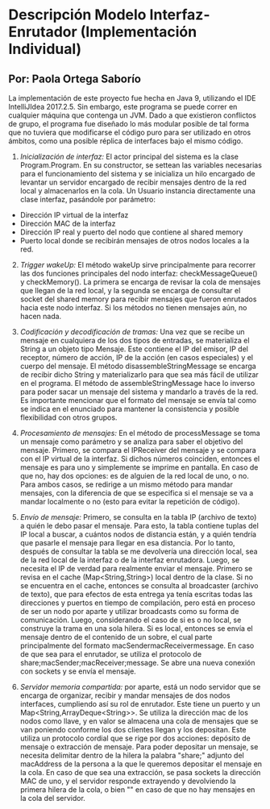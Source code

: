 # Descripción Modelo Interfaz-Enrutador (Implementación Individual)

## Por: Paola Ortega Saborío

La implementación de este proyecto fue hecha en Java 9, utilizando el IDE IntelliJIdea 2017.2.5. Sin embargo, este programa se puede correr en cualquier máquina que contenga un JVM. Dado a que existieron conflictos de grupo, el programa fue diseñado lo más modular posible de tal forma que no tuviera que modificarse el código puro para ser utilizado en otros ámbitos, como una posible réplica de interfaces bajo el mismo código. 

1. *Inicialización de interfaz:* El actor principal del sistema es la clase Program.Program. En su constructor, se settean las variables necesarias para el funcionamiento del sistema y se inicializa un hilo encargado de levantar un servidor encargado de recibir mensajes dentro de la red local y almacenarlos en la cola. Un Usuario instancia directamente una clase interfaz, pasándole por parámetro:
 * Dirección IP virtual de la interfaz
 * Dirección MAC de la interfaz
 * Dirección IP real y puerto del nodo que contiene al shared memory
 * Puerto local donde se recibirán mensajes de otros nodos locales a la red.

  

2. *Trigger wakeUp:* El método wakeUp sirve principalmente para recorrer las dos funciones principales del nodo interfaz: checkMessageQueue() y checkMemory(). La primera se encarga de revisar la cola de mensajes que llegan de la red local, y la segunda se encarga de consultar el socket del shared memory para recibir mensajes que fueron enrutados hacia este nodo interfaz. Si los métodos no tienen mensajes aún, no hacen nada.


3. *Codificación y decodificación de tramas:* Una vez que se recibe un mensaje en cualquiera de los dos tipos de entradas, se materializa el String a un objeto tipo Mensaje. Este contiene el IP del emisor, IP del receptor, número de acción, IP de la acción (en casos especiales) y el cuerpo del mensaje. El método disassembleStringMessage se encarga de recibir dicho String y materializarlo para que sea más fácil de utilizar en el programa. El método de assembleStringMessage hace lo inverso para poder sacar un mensaje del sistema y mandarlo a través de la red. Es importante mencionar que el formato del mensaje se envía tal como se indica en el enunciado para mantener la consistencia y posible flexibilidad con otros grupos.


4. *Procesamiento de mensajes:* En el método de processMessage se toma un mensaje como parámetro y se analiza para saber el objetivo del mensaje. Primero, se compara el IPReceiver del mensaje y se compara con el IP virtual de la interfaz. Si dichos números coinciden, entonces el mensaje es para uno y simplemente se imprime en pantalla. En caso de que no, hay dos opciones: es de alguien de la red local de uno, o no. Para ambos casos, se redirige a un mismo método para mandar mensajes, con la diferencia de que se especifica si el mensaje se va a mandar localmente o no (esto para evitar la repetición de código).


5. *Envío de mensaje:* Primero, se consulta en la tabla IP (archivo de texto) a quién le debo pasar el mensaje. Para esto, la tabla contiene tuplas del IP local a buscar, a cuántos nodos de distancia están, y a quién tendría que pasarle el mensaje para llegar en esa distancia. Por lo tanto, después de consultar la tabla se me devolvería una dirección local, sea de la red local de la interfaz o de la interfaz enrutadora. Luego, se necesita el IP de verdad para realmente enviar el mensaje. Primero se revisa en el cache (Map<String,String>) local dentro de la clase. Si no se encuentra en el cache, entonces se consulta al broadcaster (archivo de texto), que para efectos de esta entrega ya tenía escritas todas las direcciones y puertos en tiempo de compilación, pero está en proceso de ser un nodo por aparte y utilizar broadcasts como su forma de comunicación. Luego, considerando el caso de si es o no local, se construye la trama en una sola hilera. Si es local, entonces se envía el mensaje dentro de el contenido de un sobre, el cual parte principalmente del formato macSendermacReceivermessage. En caso de que sea para el enrutador, se utiliza el protocolo de share;macSender;macReceiver;message. Se abre una nueva conexión con sockets y se envía el mensaje. 


6. *Servidor memoria compartida:* por aparte, está un nodo servidor que se encarga de organizar, recibir y mandar mensajes de dos nodos interfaces, cumpliendo así su rol de enrutador. Este tiene un puerto y un Map<String,ArrayDeque\<String\>\>. Se utiliza la dirección mac de los nodos como llave, y en valor se almacena una cola de mensajes que se van poniendo conforme los dos clientes llegan y los depositan. Este utiliza un protocolo cordial que se rige por dos acciones: depósito de mensaje o extracción de mensaje. Para poder depositar un mensaje, se necesita delimitar dentro de la hilera la palabra "share;" adjunto del macAddress de la persona a la que le queremos depositar el mensaje en la cola. En caso de que sea una extracción, se pasa sockets la dirección MAC de uno, y el servidor responde extrayendo y devolviendo la primera hilera de la cola, o bien "" en caso de que no hay mensajes en la cola del servidor.


